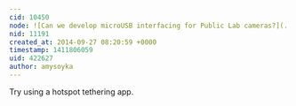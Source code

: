 ```yaml
---
cid: 10450
node: ![Can we develop microUSB interfacing for Public Lab cameras?](../notes/netham/09-26-2014/can-we-develop-microusb-interfacing-for-public-lab-cameras)
nid: 11191
created_at: 2014-09-27 08:20:59 +0000
timestamp: 1411806059
uid: 422627
author: amysoyka
---
```


Try using a hotspot tethering app.